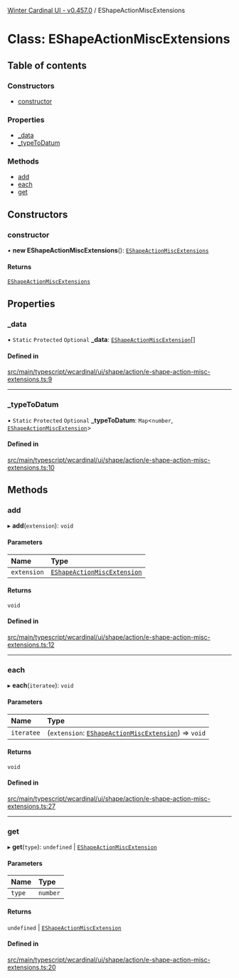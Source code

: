 [Winter Cardinal UI - v0.457.0](../index.md) / EShapeActionMiscExtensions

# Class: EShapeActionMiscExtensions

## Table of contents

### Constructors

- [constructor](EShapeActionMiscExtensions.md#constructor)

### Properties

- [\_data](EShapeActionMiscExtensions.md#_data)
- [\_typeToDatum](EShapeActionMiscExtensions.md#_typetodatum)

### Methods

- [add](EShapeActionMiscExtensions.md#add)
- [each](EShapeActionMiscExtensions.md#each)
- [get](EShapeActionMiscExtensions.md#get)

## Constructors

### constructor

• **new EShapeActionMiscExtensions**(): [`EShapeActionMiscExtensions`](EShapeActionMiscExtensions.md)

#### Returns

[`EShapeActionMiscExtensions`](EShapeActionMiscExtensions.md)

## Properties

### \_data

▪ `Static` `Protected` `Optional` **\_data**: [`EShapeActionMiscExtension`](../interfaces/EShapeActionMiscExtension.md)[]

#### Defined in

[src/main/typescript/wcardinal/ui/shape/action/e-shape-action-misc-extensions.ts:9](https://github.com/winter-cardinal/winter-cardinal-ui/blob/v0.457.0/src/main/typescript/wcardinal/ui/shape/action/e-shape-action-misc-extensions.ts#L9)

___

### \_typeToDatum

▪ `Static` `Protected` `Optional` **\_typeToDatum**: `Map`\<`number`, [`EShapeActionMiscExtension`](../interfaces/EShapeActionMiscExtension.md)\>

#### Defined in

[src/main/typescript/wcardinal/ui/shape/action/e-shape-action-misc-extensions.ts:10](https://github.com/winter-cardinal/winter-cardinal-ui/blob/v0.457.0/src/main/typescript/wcardinal/ui/shape/action/e-shape-action-misc-extensions.ts#L10)

## Methods

### add

▸ **add**(`extension`): `void`

#### Parameters

| Name | Type |
| :------ | :------ |
| `extension` | [`EShapeActionMiscExtension`](../interfaces/EShapeActionMiscExtension.md) |

#### Returns

`void`

#### Defined in

[src/main/typescript/wcardinal/ui/shape/action/e-shape-action-misc-extensions.ts:12](https://github.com/winter-cardinal/winter-cardinal-ui/blob/v0.457.0/src/main/typescript/wcardinal/ui/shape/action/e-shape-action-misc-extensions.ts#L12)

___

### each

▸ **each**(`iteratee`): `void`

#### Parameters

| Name | Type |
| :------ | :------ |
| `iteratee` | (`extension`: [`EShapeActionMiscExtension`](../interfaces/EShapeActionMiscExtension.md)) => `void` |

#### Returns

`void`

#### Defined in

[src/main/typescript/wcardinal/ui/shape/action/e-shape-action-misc-extensions.ts:27](https://github.com/winter-cardinal/winter-cardinal-ui/blob/v0.457.0/src/main/typescript/wcardinal/ui/shape/action/e-shape-action-misc-extensions.ts#L27)

___

### get

▸ **get**(`type`): `undefined` \| [`EShapeActionMiscExtension`](../interfaces/EShapeActionMiscExtension.md)

#### Parameters

| Name | Type |
| :------ | :------ |
| `type` | `number` |

#### Returns

`undefined` \| [`EShapeActionMiscExtension`](../interfaces/EShapeActionMiscExtension.md)

#### Defined in

[src/main/typescript/wcardinal/ui/shape/action/e-shape-action-misc-extensions.ts:20](https://github.com/winter-cardinal/winter-cardinal-ui/blob/v0.457.0/src/main/typescript/wcardinal/ui/shape/action/e-shape-action-misc-extensions.ts#L20)
